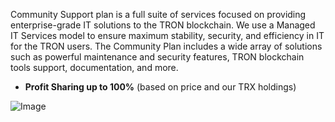 Community Support plan is a full suite of services focused on providing enterprise-grade IT solutions to the TRON blockchain. We use a Managed IT Services model to ensure maximum stability, security, and efficiency in IT for the TRON users. The Community Plan includes a wide array of solutions such as powerful maintenance and security features, TRON blockchain tools support, documentation, and more.

- **Profit Sharing up to 100%** (based on price and our TRX holdings)

![Image](https://ibb.co/koRUC8)
